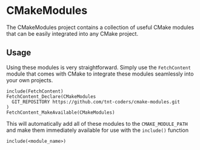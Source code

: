 # CMakeModules

The CMakeModules project contains a collection of useful CMake modules that can
be easily integrated into any CMake project.

## Usage

Using these modules is very straightforward. Simply use the `FetchContent`
module that comes with CMake to integrate these modules seamlessly into your
own projects.

    include(FetchContent)
    FetchContent_Declare(CMakeModules
      GIT_REPOSITORY https://github.com/tnt-coders/cmake-modules.git
    )
    FetchContent_MakeAvailable(CMakeModules)

This will automatically add all of these modules to the `CMAKE_MODULE_PATH` and
make them immediately available for use with the `include()` function

    include(<module_name>)
